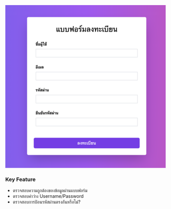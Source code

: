 
![รูปภาพ](/public/form.png)

### Key Feature
-   ตรวจสอบความถูกต้องของข้อมูลผ่านแบบฟอร์ม
-   ตรวจสอบค่าว่าง Username/Password
-   ตรวจสอบการป้อนรหัสผ่านตรงกันหรือไม่?
